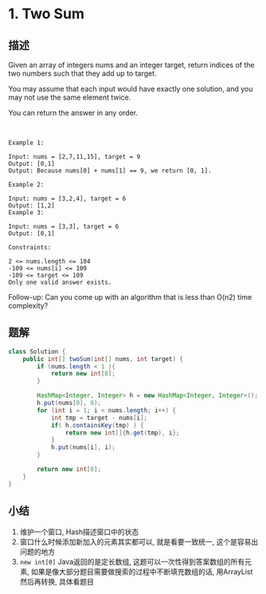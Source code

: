 # 1. Two Sum
## 描述
Given an array of integers nums and an integer target, return indices of the two numbers such that they add up to target.

You may assume that each input would have exactly one solution, and you may not use the same element twice.

You can return the answer in any order.

 
```
Example 1:

Input: nums = [2,7,11,15], target = 9
Output: [0,1]
Output: Because nums[0] + nums[1] == 9, we return [0, 1].

Example 2:

Input: nums = [3,2,4], target = 6
Output: [1,2]
Example 3:

Input: nums = [3,3], target = 6
Output: [0,1]
```

```
Constraints:

2 <= nums.length <= 104
-109 <= nums[i] <= 109
-109 <= target <= 109
Only one valid answer exists.
```

Follow-up: Can you come up with an algorithm that is less than O(n2) time complexity?


## 题解
```java
class Solution {
    public int[] twoSum(int[] nums, int target) {
        if (nums.length < 1 ){
            return new int[0];
        }

        HashMap<Integer, Integer> h = new HashMap<Integer, Integer>();
        h.put(nums[0], 0);
        for (int i = 1; i < nums.length; i++) {
            int tmp = target - nums[i];
            if( h.containsKey(tmp) ) {
                return new int[]{h.get(tmp), i};
            }
            h.put(nums[i], i);
        }

        return new int[0];
    }
}
```


## 小结
1. 维护一个窗口, Hash描述窗口中的状态
2. 窗口什么时候添加新加入的元素其实都可以, 就是看要一致统一, 这个是容易出问题的地方
3. `new int[0]` Java返回的是定长数组, 这题可以一次性得到答案数组的所有元素, 如果是像大部分题目需要做搜索的过程中不断填充数组的话, 用ArrayList然后再转换, 具体看题目


